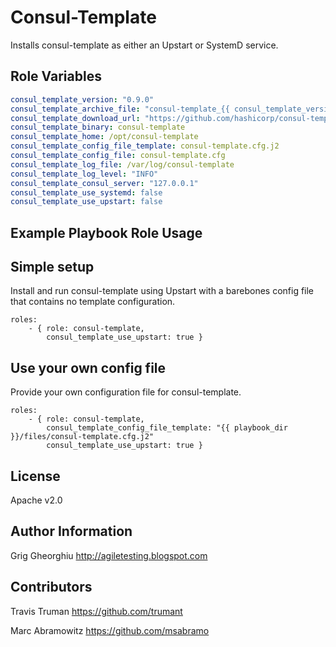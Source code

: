 Consul-Template
=========

Installs consul-template as either an Upstart or SystemD service.

Role Variables
--------------

```yml
consul_template_version: "0.9.0"
consul_template_archive_file: "consul-template_{{ consul_template_version }}_linux_amd64.tar.gz"
consul_template_download_url: "https://github.com/hashicorp/consul-template/releases/download/v{{ consul_template_version }}/{{ consul_template_archive_file }}"
consul_template_binary: consul-template
consul_template_home: /opt/consul-template
consul_template_config_file_template: consul-template.cfg.j2
consul_template_config_file: consul-template.cfg
consul_template_log_file: /var/log/consul-template
consul_template_log_level: "INFO"
consul_template_consul_server: "127.0.0.1"
consul_template_use_systemd: false
consul_template_use_upstart: false
```

Example Playbook Role Usage
----------------

## Simple setup

Install and run consul-template using Upstart with a barebones config file that contains no template configuration.

```
roles:
    - { role: consul-template,
        consul_template_use_upstart: true }
```

## Use your own config file

Provide your own configuration file for consul-template.

```
roles:
    - { role: consul-template,
        consul_template_config_file_template: "{{ playbook_dir }}/files/consul-template.cfg.j2"
        consul_template_use_upstart: true }
```

License
-------

Apache v2.0

Author Information
------------------

Grig Gheorghiu
http://agiletesting.blogspot.com

Contributors
------------

Travis Truman
https://github.com/trumant

Marc Abramowitz
https://github.com/msabramo
